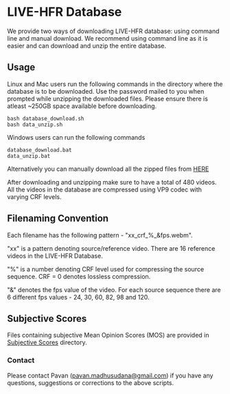 # LIVE-HFR Database
We provide two ways of downloading LIVE-HFR database: using command line and manual download. We recommend using command line as it is easier and can download and unzip the entire database.

## Usage
Linux and Mac users run the following commands in the directory where the database is to be downloaded. Use the password mailed to you when prompted while unzipping the downloaded files. Please ensure there is atleast ~250GB space available before downloading.
```
bash database_download.sh
bash data_unzip.sh
```
Windows users can run the following commands
```
database_download.bat
data_unzip.bat
```
Alternatively you can manually download all the zipped files from [HERE](https://utexas.box.com/s/0musrqhgpee75m1d3c23gb3usmhv67tr)

After downloading and unzipping make sure to have a total of 480 videos.
All the videos in the database are compressed using VP9 codec with varying CRF levels.

## Filenaming Convention
Each filename has the following pattern - "xx_crf_%_&fps.webm".

"xx" is a pattern denoting source/reference video. There are 16 reference videos in the LIVE-HFR Database.

"%" is a number denoting CRF level used for compressing the source sequence. CRF = 0 denotes lossless compression.

"&" denotes the fps value of the video. For each source sequence there are 6 different fps values - 24, 30, 60, 82, 98 and 120. 

## Subjective Scores
Files containing subjective Mean Opinion Scores (MOS) are provided in [Subjective Scores](https://github.com/pavancm/LIVE-HFR/tree/master/subjective_scores) directory.

### Contact
Please contact Pavan (pavan.madhusudana@gmail.com) if you have any questions, suggestions or corrections to the above scripts.
